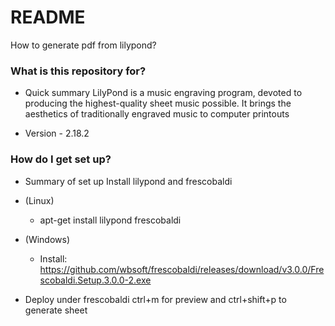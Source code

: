 # README #

How to generate pdf from lilypond?

### What is this repository for? ###

* Quick summary
LilyPond is a music engraving program, devoted to producing the highest-quality sheet music possible. It brings the aesthetics of traditionally engraved music to computer printouts

* Version - 2.18.2

### How do I get set up? ###

* Summary of set up
Install lilypond and frescobaldi 

* (Linux)
  *    apt-get install lilypond frescobaldi

* (Windows)
  *    Install: https://github.com/wbsoft/frescobaldi/releases/download/v3.0.0/Frescobaldi.Setup.3.0.0-2.exe

* Deploy
   under frescobaldi ctrl+m for preview and ctrl+shift+p to generate sheet